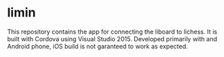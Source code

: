 # limin
This repository contains the app for connecting the liboard to lichess.
It is built with Cordova using Visual Studio 2015.
Developed primarily with and Android phone, iOS build is not garanteed to work as expected.

